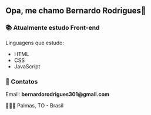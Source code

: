 ## Opa, me chamo Bernardo Rodrigues👋

### 📚 Atualmente estudo Front-end

Linguagens que estudo:<br>
  - HTML 
  - CSS
  - JavaScript
  
### 📩 Contatos

<p>Email: <strong>bernardorodrigues301@gmail.com</strong></p>

📌🇧🇷 Palmas, TO - Brasil
